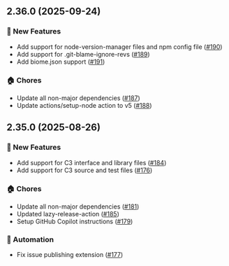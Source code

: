 ## 2.36.0 (2025-09-24)

### 🚀 New Features
- Add support for node-version-manager files and npm config file ([#190](https://github.com/cadamsdev/vscode-jetbrains-icon-theme/pull/190))
- Add support for .git-blame-ignore-revs ([#189](https://github.com/cadamsdev/vscode-jetbrains-icon-theme/pull/189))
- Add biome.json support ([#191](https://github.com/cadamsdev/vscode-jetbrains-icon-theme/pull/191))

### 🏠 Chores
- Update all non-major dependencies ([#187](https://github.com/cadamsdev/vscode-jetbrains-icon-theme/pull/187))
- Update actions/setup-node action to v5 ([#188](https://github.com/cadamsdev/vscode-jetbrains-icon-theme/pull/188))


## 2.35.0 (2025-08-26)

### 🚀 New Features
- Add support for C3 interface and library files ([#184](https://github.com/cadamsdev/vscode-jetbrains-icon-theme/pull/184))
- Add support for C3 source and test files ([#176](https://github.com/cadamsdev/vscode-jetbrains-icon-theme/pull/176))

### 🏠 Chores
- Update all non-major dependencies ([#181](https://github.com/cadamsdev/vscode-jetbrains-icon-theme/pull/181))
- Updated lazy-release-action ([#185](https://github.com/cadamsdev/vscode-jetbrains-icon-theme/pull/185))
- Setup GitHub Copilot instructions ([#179](https://github.com/cadamsdev/vscode-jetbrains-icon-theme/pull/179))

### 🤖 Automation
- Fix issue publishing extension ([#177](https://github.com/cadamsdev/vscode-jetbrains-icon-theme/pull/177))


